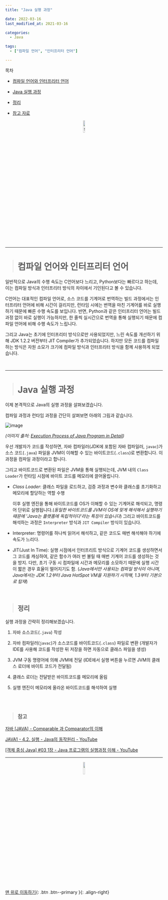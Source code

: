 ```yaml
---
title: "Java 실행 과정"

date: 2022-03-16
last_modified_at: 2021-03-16

categories:
  - Java

tags:
  - ["컴파일 언어", "인터프리터 언어"]

---
```


목차

- [컴파일 언어와 인터프리터 언어](#컴파일-언어와-인터프리터-언어)

- [Java 실행 과정](#java-실행-과정)

- [정리](#정리)

- [참고 자료](#참고)

<p align="center"><img src="https://user-images.githubusercontent.com/70495425/131687801-2b295fb7-6e22-4e70-a1ef-a7dc85b96796.png" alt="sun cloud" height="10%" width="10%" /></p>

---

> # 컴파일 언어와 인터프리터 언어

 일반적으로 Java의 수행 속도는 C언어보다 느리고, Python보다는 빠르다고 하는데, 이는 컴파일 방식과 인터프리터 방식의 차이에서 기인된다고 볼 수 있습니다.

 C언어는 대표적인 컴파일 언어로, 소스 코드를 기계어로 번역하는 빌드 과정에서는 인터프리터 언어에 비해 시간이 걸리지만, 런타임 시에는 번역을 마친 기계어를 바로 실행하기 때문에 빠른 수행 속도를 보입니다. 반면, Python과 같은 인터프리터 언어는 빌드 과정 없이 바로 실행이 가능하지만, 한 줄씩 실시간으로 번역을 통해 실행되기 때문에 컴파일 언어에 비해 수행 속도가 느립니다.

 그리고 Java는 초기에 인터프리터 방식으로만 사용되었지만, 느린 속도를 개선하기 위해 JDK 1.2.2 버전부터 JIT Compiler가 추가되었습니다. 하지만 모든 코드를 컴파일하는 방식은 자원 소모가 크기에 컴파일 방식과 인터프리터 방식을 함께 사용하게 되었습니다.

<br>

---

> # Java 실행 과정

 이제 본격적으로 Java의 실행 과정을 살펴보겠습니다.

 컴파일 과정과 런타임 과정을 간단히 살펴보면 아래의 그림과 같습니다.

![image](https://user-images.githubusercontent.com/70495425/158527802-43650f96-f235-43f0-b1ae-2a2d4eb42991.png)

_(이미지 출처: [Execution Process of Java Program in Detail](https://simplesnippets.tech/execution-process-of-java-program-in-detail-working-of-just-it-time-compiler-jit-in-detail/))_

 우선 개발자가 코드를 작성하면, 자바 컴파일러(JDK에 포함된 자바 컴파일러, `javac`)가 소스 코드(`.java`) 파일을 JVM이 이해할 수 있는 바이트코드(`.class`)로 변환합니다. 이 과정을 컴파일 과정이라고 합니다. 

 그리고 바이트코드로 변환된 파일은 JVM을 통해 실행되는데, JVM 내의 `Class Loader`가 런타임 시점에 바이트 코드를 메모리에 끌어올립니다. 

- _Class Loader_: 클래스 파일을 로드하고, 검증 과정과 변수와 클래스를 초기화하고 메모리에 할당하는 역할 수행
  
  이후 실행 엔진을 통해 바이트코드를 OS가 이해할 수 있는 기계어로 해석되고, 명령어 단위로 실행됩니다.(_동일한 바이트코드를 JVM이 OS에 맞게 해석해서 실행하기 때문에 'Java는 플랫폼에 독립적이다'라는 특징이 있습니다_) 그리고 바이트코드를 해석하는 과정은 `Interpreter` 방식과 `JIT Compiler` 방식이 있습니다.

- Interpreter: 명령어를 하나씩 읽어서 해석하고, 같은 코드도 매번 해석해야 하기에 속도가 느리다.

- JIT(Just In Time): 실행 시점에서 인터프리트 방식으로 기계어 코드를 생성하면서 그 코드를 캐싱하여, 같은 함수가 여러 번 불릴 때 매번 기계어 코드를 생성하는 것을 방지. 다만, 초기 구동 시 컴파일에 시간과 메모리를 소모하기 때문에 실행 시간이 짧은 경우 효율이 떨어지기도 함. (_Java에서만 사용되는 컴파일 방식이 아니며, Java에서는 JDK 1.2부터 Java HotSpot VM을 지원하기 시작해, 1.3부터 기본으로 탑재_)

<br>

> ## 정리

 실행 과정을 간략히 정리해보겠습니다.

1. 자바 소스코드(`.java`) 작성

2. 자바 컴파일러(`javac`)가 소스코드를 바이트코드(`.class`) 파일로 변환
   (개발자가 IDE를 사용해 코드를 작성한 뒤 저장을 하면 자동으로 클래스 파일을 생성)

3. JVM 구동 명령어에 의해 JVM에 전달
   (IDE에서 실행 버튼을 누르면 JVM의 클래스 로더에 바이트 코드가 전달됨)

4. 클래스 로더는 전달받은 바이트코드를 메모리에 올림

5. 실행 엔진이 메모리에 올라온 바이트코드를 해석하여 실행

<br>

<br>

> ### 참고

[자바 [JAVA] - Comparable 과 Comparator의 이해](https://st-lab.tistory.com/243)

[JAVA1 - 4.2. 실행 - Java의 동작원리 - YouTube](https://www.youtube.com/watch?v=9V0rdrm59X4)

[[객체 중심 Java] #03 1장 - Java 프로그램의 실행과정 이해 - YouTube](https://www.youtube.com/watch?v=8uPwUnQw14I)

---

<p align="center"><img src="https://user-images.githubusercontent.com/70495425/131689647-b4d2206e-7ec4-4f7f-a734-6c3bf77c80c3.png" height="10%" width="10%"></p>

[맨 위로 이동하기](#){: .btn .btn--primary }{: .align-right}
